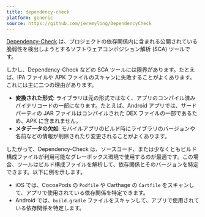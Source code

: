 ```yaml
---
title: dependency-check
platform: generic
source: https://github.com/jeremylong/DependencyCheck
---
```


[Dependency-Check](https://github.com/jeremylong/DependencyCheck) は、プロジェクトの依存関係内に含まれる公開されている脆弱性を検出しようとするソフトウェアコンポジション解析 (SCA) ツールです。

しかし、Dependency-Check などの SCA ツールには限界があります。たとえば、IPA ファイルや APK ファイルのスキャンに失敗することがよくあります。これには主に二つの理由があります。

- **変換された形式**: ライブラリは元の形式ではなく、アプリのコンパイル済みバイナリコードの一部になります。たとえば、Android アプリでは、サードパーティの JAR ファイルはコンパイルされた DEX ファイルの一部であるため、APK に含まれません。
- **メタデータの欠如**: モバイルアプリのビルド時にライブラリのバージョンや名前などの情報が削除されたり変更されることがよくあります。

したがって、Dependency-Check は、ソースコード、または少なくともビルド構成ファイルが利用可能なグレーボックス環境で使用するのが最適です。この場合、ツールはビルド構成ファイルを解析して、依存関係とそのバージョンを特定できます。以下に例を示します。

- iOS では、CocoaPods の `Podfile` や Carthage の `Cartfile` をスキャンして、アプリで使用されている依存関係を特定できます。
- Android では、`build.gradle` ファイルをスキャンして、アプリで使用されている依存関係を特定します。
